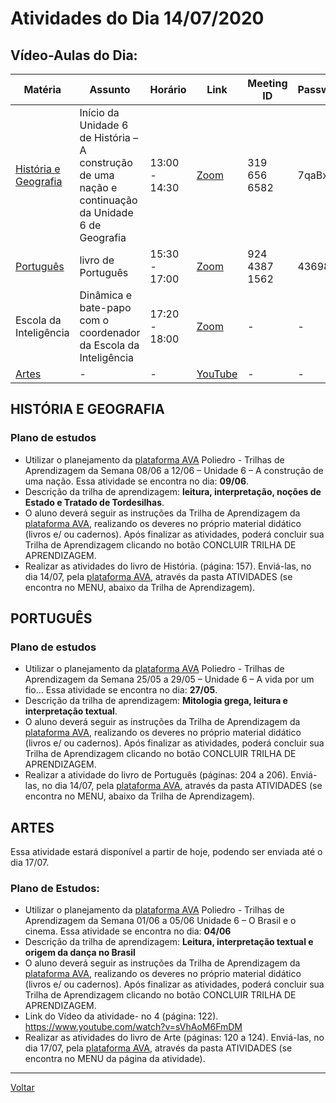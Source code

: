 # Atividades do Dia 14/07/2020

## Vídeo-Aulas do Dia:

| Matéria | Assunto |Horário | Link | Meeting ID | Password |
|---------|---------|--------|------|------------|----------|
| [História e Geografia](#história-e-geografia) | Início da Unidade 6 de História – A construção de uma nação e continuação da Unidade 6 de Geografia | 13:00 - 14:30 | [Zoom](https://zoom.us/j/3196566582?pwd=cFNUb3BrREpzanpQV2toZ09RbjFnUT09) | 319 656 6582 | 7qaBx5 | 
| [Português](#português) | livro de Português | 15:30 - 17:00 | [Zoom](https://zoom.us/j/92443871562?pwd=U29GUy9PQUY4NE0zMWw1WGFtRDBxdz09) | 924 4387 1562 | 436986 |
| Escola da Inteligência | Dinâmica e bate-papo com o coordenador da Escola da Inteligência | 17:20 - 18:00 | [Zoom](https://us02web.zoom.us/j/89782073317?pwd=T24zaStFUHZRRVcrb0ZIRzM5U3VTdz09) | - | - |
| [Artes](#artes) | - | - | [YouTube](https://www.youtube.com/watch?v=CouMQ2m7pzI) | - | - |


## HISTÓRIA E GEOGRAFIA

### Plano de estudos

* Utilizar o planejamento da [plataforma AVA] Poliedro - Trilhas de Aprendizagem da Semana 08/06 a 12/06 – Unidade 6 – A construção de uma nação. Essa atividade se encontra no dia: **09/06**.
* Descrição da trilha de aprendizagem: **leitura, interpretação, noções de Estado e Tratado de Tordesilhas**.
* O aluno deverá seguir as instruções da Trilha de Aprendizagem da [plataforma AVA], realizando os deveres no próprio material didático (livros e/ ou cadernos). Após finalizar as atividades, poderá concluir sua Trilha de Aprendizagem clicando no botão CONCLUIR TRILHA DE APRENDIZAGEM.
* Realizar as atividades do livro de História. (página: 157). Enviá-las, no dia 14/07, pela [plataforma AVA], através da pasta ATIVIDADES (se encontra no MENU, abaixo da Trilha de Aprendizagem).

## PORTUGUÊS
 
### Plano de estudos

* Utilizar o planejamento da [plataforma AVA] Poliedro - Trilhas de Aprendizagem da Semana 25/05 a 29/05 – Unidade 6 – A vida por um fio... Essa atividade se encontra no dia: **27/05**.
* Descrição da trilha de aprendizagem: **Mitologia grega, leitura e interpretação textual**.
* O aluno deverá seguir as instruções da Trilha de Aprendizagem da [plataforma AVA], realizando os deveres no próprio material didático (livros e/ ou cadernos). Após finalizar as atividades, poderá concluir sua Trilha de Aprendizagem clicando no botão CONCLUIR TRILHA DE APRENDIZAGEM.
* Realizar a atividade do livro de Português (páginas: 204 a 206). Enviá-las, no dia 14/07, pela [plataforma AVA], através da pasta ATIVIDADES (se encontra no MENU, abaixo da Trilha de Aprendizagem).


## ARTES
 
Essa atividade estará disponível a partir de hoje, podendo ser enviada até o dia 17/07.

### Plano de Estudos:

* Utilizar o planejamento da [plataforma AVA] Poliedro - Trilhas de Aprendizagem da Semana 01/06 a 05/06 Unidade 6 – O Brasil e o cinema. Essa atividade se encontra no dia: **04/06**
* Descrição da trilha de aprendizagem: **Leitura, interpretação textual e origem da dança no Brasil**
* O aluno deverá seguir as instruções da Trilha de Aprendizagem da [plataforma AVA], realizando os deveres no próprio material didático (livros e/ ou cadernos). Após finalizar as atividades, poderá concluir sua Trilha de Aprendizagem clicando no botão CONCLUIR TRILHA DE APRENDIZAGEM.
* Link do Vídeo da atividade- no 4 (página: 122).
  <https://www.youtube.com/watch?v=sVhAoM6FmDM>
* Realizar as atividades do livro de Arte (páginas: 120 a 124). Enviá-las, no dia 17/07, pela [plataforma AVA], através da pasta ATIVIDADES (se encontra no MENU da página da atividade).

---
[Voltar](index.md)


[plataforma AVA]: https://poliedro-ava.azurewebsites.net
